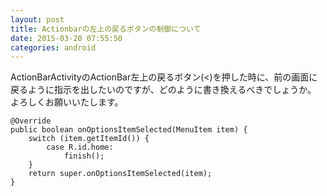 ```yaml
---
layout: post
title: Actionbarの左上の戻るボタンの制御について
date: 2015-03-20 07:55:50
categories: android
---
```

<p>ActionBarActivityのActionBar左上の戻るボタン(&lt;)を押した時に、前の画面に戻るように指示を出したいのですが、どのように書き換えるべきでしょうか。 <br>
よろしくお願いいたします。 </p>

<pre><code>@Override 
public boolean onOptionsItemSelected(MenuItem item) { 
    switch (item.getItemId()) { 
        case R.id.home: 
            finish(); 
    } 
    return super.onOptionsItemSelected(item); 
}
</code></pre>
